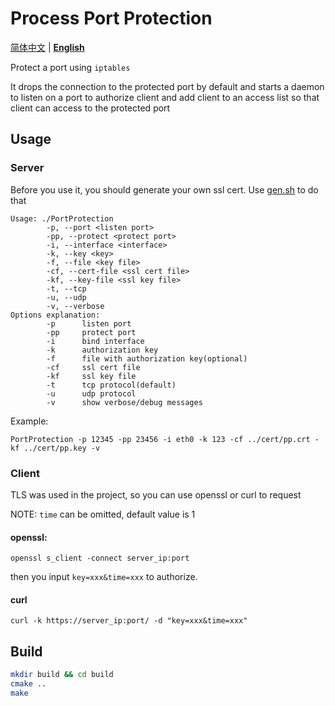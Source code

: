 # Process Port Protection

[简体中文](README-zh_CN.md) | [**English**](README.md)

Protect a port using `iptables`

It drops the connection to the protected port by default and starts a daemon to listen on a port to authorize client and add client to an access list so that client can access to the protected port

## Usage

### Server

Before you use it, you should generate your own ssl cert. Use [gen.sh](cert/gen.sh) to do that

```
Usage: ./PortProtection 
        -p, --port <listen port>
        -pp, --protect <protect port>
        -i, --interface <interface>
        -k, --key <key>
        -f, --file <key file>
        -cf, --cert-file <ssl cert file>
        -kf, --key-file <ssl key file>
        -t, --tcp
        -u, --udp
        -v, --verbose
Options explanation:
        -p      listen port
        -pp     protect port
        -i      bind interface
        -k      authorization key
        -f      file with authorization key(optional)
        -cf     ssl cert file
        -kf     ssl key file
        -t      tcp protocol(default)
        -u      udp protocol
        -v      show verbose/debug messages
```

Example:

```
PortProtection -p 12345 -pp 23456 -i eth0 -k 123 -cf ../cert/pp.crt -kf ../cert/pp.key -v
```

### Client

TLS was used in the project, so you can use openssl or curl to request

NOTE: `time` can be omitted, default value is 1

#### openssl:

```
openssl s_client -connect server_ip:port
```

then you input `key=xxx&time=xxx` to authorize.

#### curl

```
curl -k https://server_ip:port/ -d "key=xxx&time=xxx"
```

## Build

```bash
mkdir build && cd build
cmake ..
make
```
